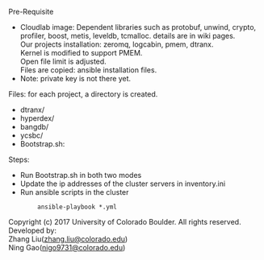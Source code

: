 Pre-Requisite  
* Cloudlab image: 
Dependent libraries such as protobuf, unwind, crypto, profiler, boost, metis, leveldb, tcmalloc. details are in wiki pages.   
Our projects installation: zeromq, logcabin, pmem, dtranx.  
Kernel is modified to support PMEM.   
Open file limit is adjusted.  
Files are copied: ansible installation files.  
* Note: private key is not there yet.  

Files: for each project, a directory is created.
* dtranx/  
* hyperdex/  
* bangdb/  
* ycsbc/  
* Bootstrap.sh: 

Steps:
* Run Bootstrap.sh in both two modes
* Update the ip addresses of the cluster servers in inventory.ini
* Run ansible scripts in the cluster
```
		ansible-playbook *.yml
```

Copyright (c) 2017 University of Colorado Boulder. All rights reserved.  
Developed by:  
Zhang Liu(zhang.liu@colorado.edu)  
Ning Gao(nigo9731@colorado.edu)  
